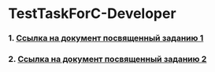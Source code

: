 # TestTaskForC-Developer
### 1. [Ссылка на документ посвященный заданию 1](Task_1/Explanation.md)
### 2. [Ссылка на документ посвященный заданию 2](Task_2/Explanation.md)
